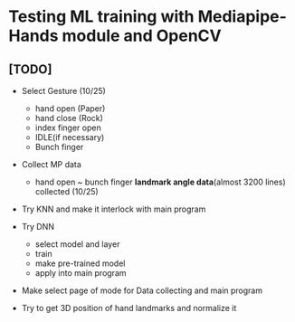 # Testing ML training with Mediapipe-Hands module and OpenCV  

## **[TODO]**  
* Select Gesture  (10/25)
    * hand open (Paper)
    * hand close (Rock)
    * index finger open
    * IDLE(if necessary)
    * Bunch finger 
* Collect MP data  
  * hand open ~ bunch finger **landmark angle data**(almost 3200 lines) collected (10/25)
* Try KNN and make it interlock with main program
* Try DNN  
  * select model and layer
  * train
  * make pre-trained model
  * apply into main program  

* Make select page of mode for Data collecting and main program
* Try to get 3D position of hand landmarks and normalize it